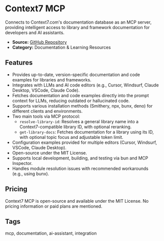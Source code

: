 # Context7 MCP

Connects to Context7.com's documentation database as an MCP server, providing intelligent access to library and framework documentation for developers and AI assistants.

- **Source:** [GitHub Repository](https://github.com/upstash/context7-mcp)
- **Category:** Documentation & Learning Resources

## Features

- Provides up-to-date, version-specific documentation and code examples for libraries and frameworks.
- Integrates with LLMs and AI code editors (e.g., Cursor, Windsurf, Claude Desktop, VSCode, Claude Code).
- Fetches documentation and code examples directly into the prompt context for LLMs, reducing outdated or hallucinated code.
- Supports various installation methods (Smithery, npx, bunx, deno) for different clients and environments.
- Two main tools via MCP protocol:
  - `resolve-library-id`: Resolves a general library name into a Context7-compatible library ID, with optional reranking.
  - `get-library-docs`: Fetches documentation for a library using its ID, with optional topic focus and adjustable token limit.
- Configuration examples provided for multiple editors (Cursor, Windsurf, VSCode, Claude Desktop).
- Open-source under the MIT License.
- Supports local development, building, and testing via bun and MCP Inspector.
- Handles module resolution issues with recommended workarounds (e.g., using bunx).

## Pricing

Context7 MCP is open-source and available under the MIT License. No pricing information or paid plans are mentioned.

## Tags

mcp, documentation, ai-assistant, integration